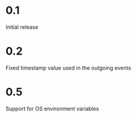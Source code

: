 0.1
===
 
Initial release

0.2
===

Fixed timestamp value used in the outgoing events

0.5
===

Support for OS environment variables
